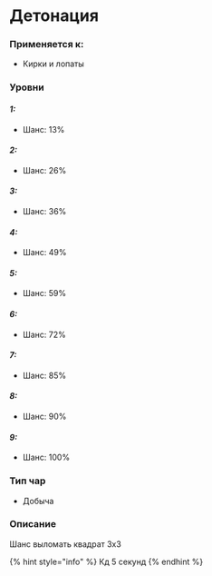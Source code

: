 # Детонация

### Применяется к:

* Кирки и лопаты

### Уровни

#### _1:_&#x20;

* Шанс: 13%

#### _2:_

* Шанс: 26%

#### _3:_&#x20;

* Шанс: 36%

#### _4:_

* Шанс: 49%

#### _5:_&#x20;

* Шанс: 59%

#### _6:_

* Шанс: 72%

#### _7:_&#x20;

* Шанс: 85%

#### _8:_

* Шанс: 90%

#### _9:_

* Шанс: 100%

### Тип чар

* Добыча

### Описание

Шанс выломать квадрат 3x3

{% hint style="info" %}
Кд 5 секунд
{% endhint %}
